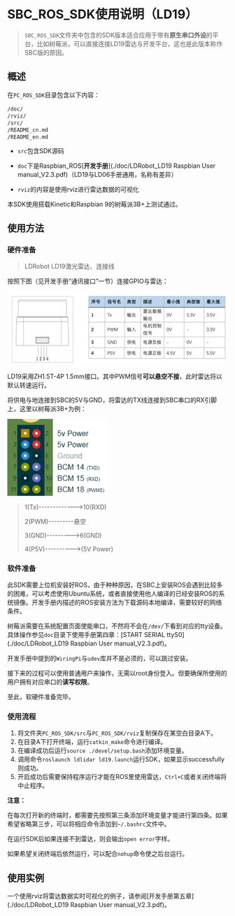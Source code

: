 # SBC_ROS_SDK使用说明（LD19）

> `SBC_ROS_SDK`文件夹中包含的SDK版本适合应用于带有**原生串口外设**的平台，比如树莓派，可以直接连接LD19雷达与开发平台，这也是此版本称作SBC版的原因。

## 概述

在`PC_ROS_SDK`目录包含以下内容：

``` 
/doc/
/rviz/
/src/
/README_cn.md
/README_en.md
```

- `src`包含SDK源码

- `doc`下是Raspbian_ROS[**开发手册**](./doc/LDRobot_LD19 Raspbian User manual_V2.3.pdf)（LD19与LD06手册通用，名称有差异）

- `rviz`的内容是使用rviz进行雷达数据的可视化

本SDK使用搭载Kinetic和Raspbian 9的树莓派3B+上测试通过。

## 使用方法

### 硬件准备

> LDRobot LD19激光雷达、连接线

按照下图（见开发手册“通讯接口”一节）连接GPIO与雷达：

![LD19通讯接口图](../pic/image-20210802170439262.png)

LD19采用ZH1.5T-4P 1.5mm接口。其中PWM信号**可以悬空不接**，此时雷达将以默认转速运行。

将供电与地连接到SBC的5V与GND，将雷达的TX线连接到SBC串口的RX引脚上，这里以树莓派3B+为例：

![树莓派GPIO](../pic/树莓派gpio.png)

> 1(Tx)------------->10(RXD)
>
> 2(PWM)---------悬空
>
> 3(GND)--------->6(GND)
>
> 4(P5V)---------->(5V Power)

### 软件准备

此SDK需要上位机安装好ROS，由于种种原因，在SBC上安装ROS会遇到比较多的困难，可以考虑使用Ubuntu系统，或者直接使用他人编译的已经安装ROS的系统镜像。开发手册内描述的ROS安装方法为下载源码本地编译，需要较好的网络条件。

树莓派需要在系统配置页面使能串口，不然将不会在`/dev/`下看到对应的tty设备。具体操作参见`doc`目录下使用手册第四章：[START SERIAL ttyS0](./doc/LDRobot_LD19 Raspbian User manual_V2.3.pdf)。

开发手册中提到的`WiringPi`与`udev`库并不是必须的，可以跳过安装。

接下来的过程可以使用普通用户来操作，无需以root身份登入。但要确保所使用的用户拥有对应串口的**读写权限**。

至此，软硬件准备完毕。

### 使用流程

1. 将文件夹`PC_ROS_SDK/src`与`PC_ROS_SDK/rviz`复制保存在某空白目录A下。
2. 在目录A下打开终端，运行`catkin_make`命令进行编译。
3. 在编译成功后运行`source ./devel/setup.bash`添加环境变量。
4. 调用命令`roslaunch ldlidar ld19.launch`运行SDK，如果显示successfully则成功。
5. 开启成功后需要保持程序运行才能在ROS里使用雷达，`Ctrl+C`或者关闭终端将中止程序。

**注意：**

在每次打开新的终端时，都需要先按照第三条添加环境变量才能进行第四条。如果希望省略第三步，可以将相应命令添加到`~/.bashrc`文件中。

在运行SDK后如果连接不到雷达，则会输出`open error`字样。

如果希望关闭终端后依然运行，可以配合`nohup`命令使之后台运行。

## 使用实例

一个使用rviz将雷达数据实时可视化的例子，请参阅[开发手册第五章](./doc/LDRobot_LD19 Raspbian User manual_V2.3.pdf)。

